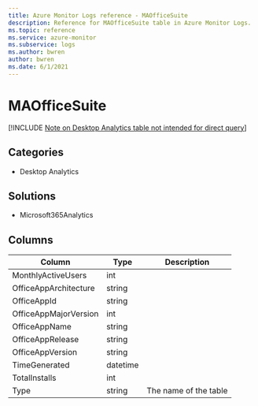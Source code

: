 ```yaml
---
title: Azure Monitor Logs reference - MAOfficeSuite
description: Reference for MAOfficeSuite table in Azure Monitor Logs.
ms.topic: reference
ms.service: azure-monitor
ms.subservice: logs
ms.author: bwren
author: bwren
ms.date: 6/1/2021
---
```


# MAOfficeSuite

[!INCLUDE [Note on Desktop Analytics table not intended for direct query](../../includes/azure-monitor-reference-ma-tables.md)]

## Categories

- Desktop Analytics
## Solutions

- Microsoft365Analytics




## Columns

|Column|Type|Description|
|---|---|---|
|MonthlyActiveUsers|int||
|OfficeAppArchitecture|string||
|OfficeAppId|string||
|OfficeAppMajorVersion|int||
|OfficeAppName|string||
|OfficeAppRelease|string||
|OfficeAppVersion|string||
|TimeGenerated|datetime||
|TotalInstalls|int||
|Type|string|The name of the table|
